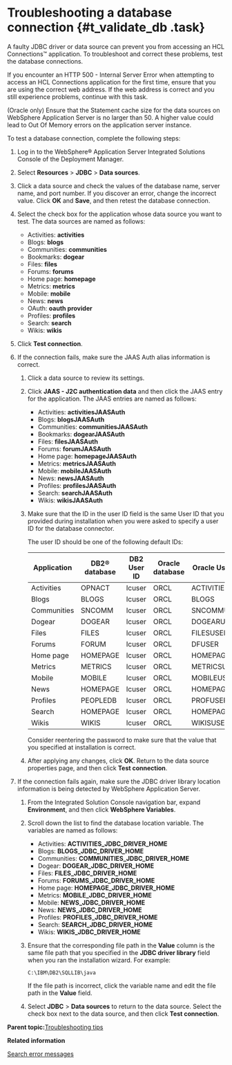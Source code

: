 # Troubleshooting a database connection {#t_validate_db .task}

A faulty JDBC driver or data source can prevent you from accessing an HCL Connections™ application. To troubleshoot and correct these problems, test the database connections.

If you encounter an HTTP 500 - Internal Server Error when attempting to access an HCL Connections application for the first time, ensure that you are using the correct web address. If the web address is correct and you still experience problems, continue with this task.

\(Oracle only\) Ensure that the Statement cache size for the data sources on WebSphere Application Server is no larger than 50. A higher value could lead to Out Of Memory errors on the application server instance.

To test a database connection, complete the following steps:

1.  Log in to the WebSphere® Application Server Integrated Solutions Console of the Deployment Manager.

2.  Select **Resources** \> **JDBC** \> **Data sources**.

3.  Click a data source and check the values of the database name, server name, and port number. If you discover an error, change the incorrect value. Click **OK** and **Save**, and then retest the database connection.

4.  Select the check box for the application whose data source you want to test. The data sources are named as follows:

    -   Activities: **activities**
    -   Blogs: **blogs**
    -   Communities: **communities**
    -   Bookmarks: **dogear**
    -   Files: **files**
    -   Forums: **forums**
    -   Home page: **homepage**
    -   Metrics: **metrics**
    -   Mobile: **mobile**
    -   News: **news**
    -   OAuth: **oauth provider**
    -   Profiles: **profiles**
    -   Search: **search**
    -   Wikis: **wikis**
5.  Click **Test connection**.

6.  If the connection fails, make sure the JAAS Auth alias information is correct.

    1.  Click a data source to review its settings.

    2.  Click **JAAS - J2C authentication data** and then click the JAAS entry for the application. The JAAS entries are named as follows:

        -   Activities: **activitiesJAASAuth**
        -   Blogs: **blogsJAASAuth**
        -   Communities: **communitiesJAASAuth**
        -   Bookmarks: **dogearJAASAuth**
        -   Files: **filesJAASAuth**
        -   Forums: **forumJAASAuth**
        -   Home page: **homepageJAASAuth**
        -   Metrics: **metricsJAASAuth**
        -   Mobile: **mobileJAASAuth**
        -   News: **newsJAASAuth**
        -   Profiles: **profilesJAASAuth**
        -   Search: **searchJAASAuth**
        -   Wikis: **wikisJAASAuth**
    3.  Make sure that the ID in the user ID field is the same User ID that you provided during installation when you were asked to specify a user ID for the database connector.

        The user ID should be one of the following default IDs:

        |Application|DB2® database|DB2 User ID|Oracle database|Oracle User ID|SQL Server database|SQL Server User ID|
        |-----------|-------------|-----------|---------------|--------------|-------------------|------------------|
        |Activities|OPNACT|lcuser|ORCL|ACTIVITIES|OPNACT|OAUSER|
        |Blogs|BLOGS|lcuser|ORCL|BLOGS|BLOGS|BLOGSUSER|
        |Communities|SNCOMM|lcuser|ORCL|SNCOMMUSER|SNCOMM|SNCOMMUSER|
        |Dogear|DOGEAR|lcuser|ORCL|DOGEARUSER|DOGEAR|DOGEARUSER|
        |Files|FILES|lcuser|ORCL|FILESUSER|FILES|FILESUSER|
        |Forums|FORUM|lcuser|ORCL|DFUSER|FORUM|DFUSER|
        |Home page|HOMEPAGE|lcuser|ORCL|HOMEPAGE|HOMEPAGE|HOMEPAGEUSER|
        |Metrics|METRICS|lcuser|ORCL|METRICSUSER|METRICS|METRICSUSER|
        |Mobile|MOBILE|lcuser|ORCL|MOBILEUSER|MOBILE|MOBILEUSER|
        |News|HOMEPAGE|lcuser|ORCL|HOMEPAGE|HOMEPAGE|HOMEPAGEUSER|
        |Profiles|PEOPLEDB|lcuser|ORCL|PROFUSER|PEOPLEDB|PROFUSER|
        |Search|HOMEPAGE|lcuser|ORCL|HOMEPAGE|HOMEPAGE|HOMEPAGEUSER|
        |Wikis|WIKIS|lcuser|ORCL|WIKISUSER|WIKIS|WIKISUSER|

        Consider reentering the password to make sure that the value that you specified at installation is correct.

    4.  After applying any changes, click **OK**. Return to the data source properties page, and then click **Test connection**.

7.  If the connection fails again, make sure the JDBC driver library location information is being detected by WebSphere Application Server.

    1.  From the Integrated Solution Console navigation bar, expand **Environment**, and then click **WebSphere Variables**.

    2.  Scroll down the list to find the database location variable. The variables are named as follows:

        -   Activities: **ACTIVITIES\_JDBC\_DRIVER\_HOME**
        -   Blogs: **BLOGS\_JDBC\_DRIVER\_HOME**
        -   Communities: **COMMUNITIES\_JDBC\_DRIVER\_HOME**
        -   Dogear: **DOGEAR\_JDBC\_DRIVER\_HOME**
        -   Files: **FILES\_JDBC\_DRIVER\_HOME**
        -   Forums: **FORUMS\_JDBC\_DRIVER\_HOME**
        -   Home page: **HOMEPAGE\_JDBC\_DRIVER\_HOME**
        -   Metrics: **MOBILE\_JDBC\_DRIVER\_HOME**
        -   Mobile: **NEWS\_JDBC\_DRIVER\_HOME**
        -   News: **NEWS\_JDBC\_DRIVER\_HOME**
        -   Profiles: **PROFILES\_JDBC\_DRIVER\_HOME**
        -   Search: **SEARCH\_JDBC\_DRIVER\_HOME**
        -   Wikis: **WIKIS\_JDBC\_DRIVER\_HOME**
    3.  Ensure that the corresponding file path in the **Value** column is the same file path that you specified in the **JDBC driver library** field when you ran the installation wizard. For example:

        ```
        C:\IBM\DB2\SQLLIB\java
        ```

        If the file path is incorrect, click the variable name and edit the file path in the **Value** field.

    4.  Select **JDBC** \> **Data sources** to return to the data source. Select the check box next to the data source, and then click **Test connection**.


**Parent topic:**[Troubleshooting tips](../troubleshoot/ts_c_ts_tips_overview.md)

**Related information**  


[Search error messages](../troubleshoot/r_error_codes_search.md)

